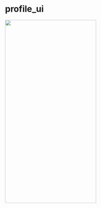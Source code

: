 # profile_ui
<img src ="https://user-images.githubusercontent.com/113675481/203852400-01d1ad9d-ac3f-4aae-b5ec-9bbb0a9e82b7.png" width="300" height="600" />  
